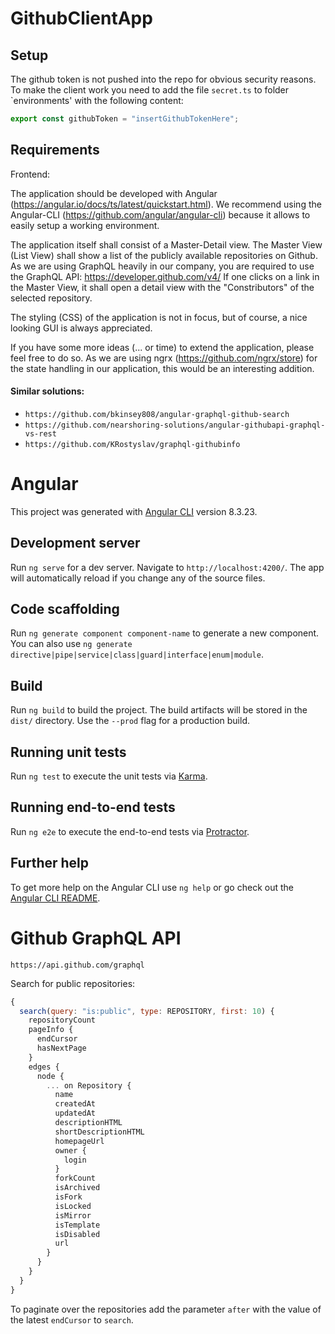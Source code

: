 # GithubClientApp

## Setup

The github token is not pushed into the repo for obvious security reasons. To make the client work you need to add the file `secret.ts` to folder `environments' with the following content:
```javascript
export const githubToken = "insertGithubTokenHere";
```

## Requirements

Frontend:

The application should be developed with Angular (https://angular.io/docs/ts/latest/quickstart.html). We recommend using the Angular-CLI (https://github.com/angular/angular-cli) because it allows to easily setup a working environment.



The application itself shall consist of a Master-Detail view.
The Master View (List View) shall show a list of the publicly available repositories on Github.
As we are using GraphQL heavily in our company, you are required to use the GraphQL API: https://developer.github.com/v4/
If one clicks on a link in the Master View, it shall open a detail view with the "Constributors" of the selected repository.



The styling (CSS) of the application is not in focus, but of course, a nice looking GUI is always appreciated.



If you have some more ideas (... or time) to extend the application, please feel free to do so. As we are using ngrx (https://github.com/ngrx/store) for the state handling in our application, this would be an interesting addition.


#### Similar solutions:
* `https://github.com/bkinsey808/angular-graphql-github-search`
* `https://github.com/nearshoring-solutions/angular-githubapi-graphql-vs-rest`
* `https://github.com/KRostyslav/graphql-githubinfo`

# Angular

This project was generated with [Angular CLI](https://github.com/angular/angular-cli) version 8.3.23.

## Development server

Run `ng serve` for a dev server. Navigate to `http://localhost:4200/`. The app will automatically reload if you change any of the source files.

## Code scaffolding

Run `ng generate component component-name` to generate a new component. You can also use `ng generate directive|pipe|service|class|guard|interface|enum|module`.

## Build

Run `ng build` to build the project. The build artifacts will be stored in the `dist/` directory. Use the `--prod` flag for a production build.

## Running unit tests

Run `ng test` to execute the unit tests via [Karma](https://karma-runner.github.io).

## Running end-to-end tests

Run `ng e2e` to execute the end-to-end tests via [Protractor](http://www.protractortest.org/).

## Further help

To get more help on the Angular CLI use `ng help` or go check out the [Angular CLI README](https://github.com/angular/angular-cli/blob/master/README.md).


# Github GraphQL API

`https://api.github.com/graphql`



Search for public repositories:
```javascript
{
  search(query: "is:public", type: REPOSITORY, first: 10) {
    repositoryCount
    pageInfo {
      endCursor
      hasNextPage
    }
    edges {
      node {
        ... on Repository {
          name
          createdAt
          updatedAt
          descriptionHTML
          shortDescriptionHTML
          homepageUrl
          owner {
            login
          }
          forkCount
          isArchived
          isFork
          isLocked
          isMirror
          isTemplate
          isDisabled
          url
        }
      }
    }
  }
}
```
To paginate over the repositories add the parameter `after` with the value of the latest `endCursor` to `search`.